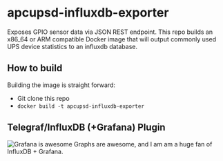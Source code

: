 # apcupsd-influxdb-exporter
Exposes GPIO sensor data via JSON REST endpoint. This repo builds an x86_64 or ARM compatible Docker image that will output commonly used UPS device statistics to 
an influxdb database. 

## How to build
Building the image is straight forward:

* Git clone this repo
* `docker build -t apcupsd-influxdb-exporter`

## Telegraf/InfluxDB (+Grafana) Plugin
![Grafana is awesome](https://github.com/bgulla/apcupsd-influxdb-exporter/raw/master/img/watts.png?raw=true)
Graphs are awesome, and I am am a huge fan of InfluxDB + Grafana.
